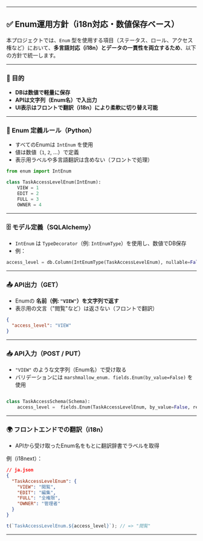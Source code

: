 
---

## ✅ Enum運用方針（i18n対応・数値保存ベース）

本プロジェクトでは、`Enum` 型を使用する項目（ステータス、ロール、アクセス権など）において、**多言語対応（i18n）とデータの一貫性を両立するため**、以下の方針で統一します。

---

### 🎯 目的

* **DBは数値で軽量に保存**
* **APIは文字列（Enum名）で入出力**
* **UI表示はフロントで翻訳（i18n）により柔軟に切り替え可能**

---

### 🧱 Enum 定義ルール（Python）

* すべてのEnumは `IntEnum` を使用
* 値は数値（`1`, `2`, ...）で定義
* 表示用ラベルや多言語翻訳は含めない（フロントで処理）

```python
from enum import IntEnum

class TaskAccessLevelEnum(IntEnum):
    VIEW = 1
    EDIT = 2
    FULL = 3
    OWNER = 4
```

---

### 🗄 モデル定義（SQLAlchemy）

* `IntEnum` は `TypeDecorator`（例: `IntEnumType`）を使用し、数値でDB保存
* 例：

```python
access_level = db.Column(IntEnumType(TaskAccessLevelEnum), nullable=False)
```

---

### 📤 API出力（GET）

* Enumの **名前（例: `"VIEW"`）を文字列で返す**
* 表示用の文言（"閲覧"など）は返さない（フロントで翻訳）

```json
{
  "access_level": "VIEW"
}
```

---

### 📥 API入力（POST / PUT）

* `"VIEW"` のような文字列（Enum名）で受け取る
* バリデーションには `marshmallow_enum. fields.Enum(by_value=False)` を使用

```python

class TaskAccessSchema(Schema):
    access_level =  fields.Enum(TaskAccessLevelEnum, by_value=False, required=True)
```

---

### 🌍 フロントエンドでの翻訳（i18n）

* APIから受け取ったEnum名をもとに翻訳辞書でラベルを取得

例（i18next）：

```json
// ja.json
{
  "TaskAccessLevelEnum": {
    "VIEW": "閲覧",
    "EDIT": "編集",
    "FULL": "全権限",
    "OWNER": "管理者"
  }
}
```

```ts
t(`TaskAccessLevelEnum.${access_level}`); // => "閲覧"
```

---

